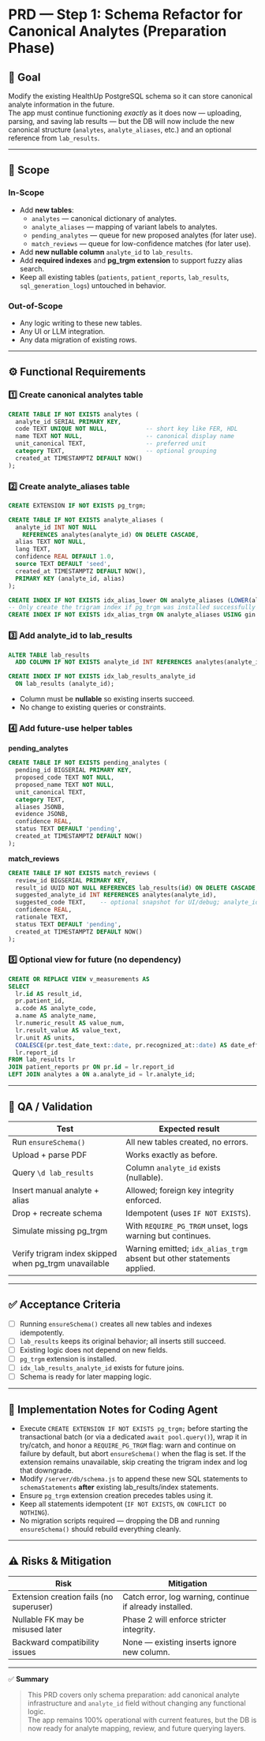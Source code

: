 # PRD — Step 1: Schema Refactor for Canonical Analytes (Preparation Phase)

## 🎯 Goal
Modify the existing HealthUp PostgreSQL schema so it can store canonical analyte information in the future.  
The app must continue functioning *exactly* as it does now — uploading, parsing, and saving lab results — but the DB will now include the new canonical structure (`analytes`, `analyte_aliases`, etc.) and an optional reference from `lab_results`.

---

## 🧩 Scope
### In-Scope
- Add **new tables**:  
  - `analytes` — canonical dictionary of analytes.  
  - `analyte_aliases` — mapping of variant labels to analytes.  
  - `pending_analytes` — queue for new proposed analytes (for later use).  
  - `match_reviews` — queue for low-confidence matches (for later use).
- Add **new nullable column** `analyte_id` to `lab_results`.
- Add **required indexes** and **pg_trgm extension** to support fuzzy alias search.
- Keep all existing tables (`patients`, `patient_reports`, `lab_results`, `sql_generation_logs`) untouched in behavior.

### Out-of-Scope
- Any logic writing to these new tables.  
- Any UI or LLM integration.  
- Any data migration of existing rows.

---

## ⚙️ Functional Requirements

### 1️⃣ Create canonical analytes table
```sql
CREATE TABLE IF NOT EXISTS analytes (
  analyte_id SERIAL PRIMARY KEY,
  code TEXT UNIQUE NOT NULL,           -- short key like FER, HDL
  name TEXT NOT NULL,                  -- canonical display name
  unit_canonical TEXT,                 -- preferred unit
  category TEXT,                       -- optional grouping
  created_at TIMESTAMPTZ DEFAULT NOW()
);
```

### 2️⃣ Create analyte_aliases table
```sql
CREATE EXTENSION IF NOT EXISTS pg_trgm;

CREATE TABLE IF NOT EXISTS analyte_aliases (
  analyte_id INT NOT NULL
    REFERENCES analytes(analyte_id) ON DELETE CASCADE,
  alias TEXT NOT NULL,
  lang TEXT,
  confidence REAL DEFAULT 1.0,
  source TEXT DEFAULT 'seed',
  created_at TIMESTAMPTZ DEFAULT NOW(),
  PRIMARY KEY (analyte_id, alias)
);

CREATE INDEX IF NOT EXISTS idx_alias_lower ON analyte_aliases (LOWER(alias));
-- Only create the trigram index if pg_trgm was installed successfully (see Implementation Notes).
CREATE INDEX IF NOT EXISTS idx_alias_trgm ON analyte_aliases USING gin (alias gin_trgm_ops);
```

### 3️⃣ Add analyte_id to lab_results
```sql
ALTER TABLE lab_results
  ADD COLUMN IF NOT EXISTS analyte_id INT REFERENCES analytes(analyte_id);

CREATE INDEX IF NOT EXISTS idx_lab_results_analyte_id
  ON lab_results (analyte_id);
```
- Column must be **nullable** so existing inserts succeed.
- No change to existing queries or constraints.

### 4️⃣ Add future-use helper tables
**pending_analytes**
```sql
CREATE TABLE IF NOT EXISTS pending_analytes (
  pending_id BIGSERIAL PRIMARY KEY,
  proposed_code TEXT NOT NULL,
  proposed_name TEXT NOT NULL,
  unit_canonical TEXT,
  category TEXT,
  aliases JSONB,
  evidence JSONB,
  confidence REAL,
  status TEXT DEFAULT 'pending',
  created_at TIMESTAMPTZ DEFAULT NOW()
);
```

**match_reviews**
```sql
CREATE TABLE IF NOT EXISTS match_reviews (
  review_id BIGSERIAL PRIMARY KEY,
  result_id UUID NOT NULL REFERENCES lab_results(id) ON DELETE CASCADE,
  suggested_analyte_id INT REFERENCES analytes(analyte_id),
  suggested_code TEXT,    -- optional snapshot for UI/debug; analyte_id is source of truth
  confidence REAL,
  rationale TEXT,
  status TEXT DEFAULT 'pending',
  created_at TIMESTAMPTZ DEFAULT NOW()
);
```

### 5️⃣ Optional view for future (no dependency)
```sql
CREATE OR REPLACE VIEW v_measurements AS
SELECT
  lr.id AS result_id,
  pr.patient_id,
  a.code AS analyte_code,
  a.name AS analyte_name,
  lr.numeric_result AS value_num,
  lr.result_value AS value_text,
  lr.unit AS units,
  COALESCE(pr.test_date_text::date, pr.recognized_at::date) AS date_eff,
  lr.report_id
FROM lab_results lr
JOIN patient_reports pr ON pr.id = lr.report_id
LEFT JOIN analytes a ON a.analyte_id = lr.analyte_id;
```

---

## 🧪 QA / Validation

| Test | Expected result |
|------|-----------------|
| Run `ensureSchema()` | All new tables created, no errors. |
| Upload + parse PDF | Works exactly as before. |
| Query `\d lab_results` | Column `analyte_id` exists (nullable). |
| Insert manual analyte + alias | Allowed; foreign key integrity enforced. |
| Drop + recreate schema | Idempotent (uses `IF NOT EXISTS`). |
| Simulate missing pg_trgm | With `REQUIRE_PG_TRGM` unset, logs warning but continues. |
| Verify trigram index skipped when pg_trgm unavailable | Warning emitted; `idx_alias_trgm` absent but other statements applied. |

---

## ✅ Acceptance Criteria
- [ ] Running `ensureSchema()` creates all new tables and indexes idempotently.  
- [ ] `lab_results` keeps its original behavior; all inserts still succeed.  
- [ ] Existing logic does not depend on new fields.  
- [ ] `pg_trgm` extension is installed.  
- [ ] `idx_lab_results_analyte_id` exists for future joins.  
- [ ] Schema is ready for later mapping logic.

---

## 🧱 Implementation Notes for Coding Agent
- Execute `CREATE EXTENSION IF NOT EXISTS pg_trgm;` before starting the transactional batch (or via a dedicated `await pool.query()`), wrap it in try/catch, and honor a `REQUIRE_PG_TRGM` flag: warn and continue on failure by default, but abort `ensureSchema()` when the flag is set. If the extension remains unavailable, skip creating the trigram index and log that downgrade.  
- Modify `/server/db/schema.js` to append these new SQL statements to `schemaStatements` **after** existing lab_results/index statements.  
- Ensure `pg_trgm` extension creation precedes tables using it.  
- Keep all statements idempotent (`IF NOT EXISTS`, `ON CONFLICT DO NOTHING`).  
- No migration scripts required — dropping the DB and running `ensureSchema()` should rebuild everything cleanly.

---

## ⚠️ Risks & Mitigation
| Risk | Mitigation |
|------|-------------|
| Extension creation fails (no superuser) | Catch error, log warning, continue if already installed. |
| Nullable FK may be misused later | Phase 2 will enforce stricter integrity. |
| Backward compatibility issues | None — existing inserts ignore new column. |

---

✅ **Summary**
> This PRD covers only schema preparation: add canonical analyte infrastructure and `analyte_id` field without changing any functional logic.  
> The app remains 100% operational with current features, but the DB is now ready for analyte mapping, review, and future querying layers.
